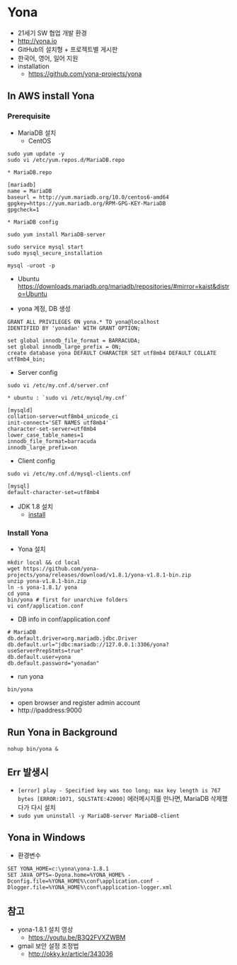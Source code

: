 # Yona
- 21세기 SW 협업 개발 환경
- http://yona.io
- GitHub의 설치형 + 프로젝트별 게시판
- 한국어, 영어, 일어 지원
- installation
  * https://github.com/yona-projects/yona

## In AWS install Yona

### Prerequisite
* MariaDB 설치
  * CentOS
```
sudo yum update -y
sudo vi /etc/yum.repos.d/MariaDB.repo
```

    * MariaDB.repo
```
[mariadb]
name = MariaDB
baseurl = http://yum.mariadb.org/10.0/centos6-amd64
gpgkey=https://yum.mariadb.org/RPM-GPG-KEY-MariaDB
gpgcheck=1
```

    * MariaDB config
```
sudo yum install MariaDB-server
```

```
sudo service mysql start
sudo mysql_secure_installation
```

```
mysql -uroot -p
```

  * Ubuntu https://downloads.mariadb.org/mariadb/repositories/#mirror=kaist&distro=Ubuntu


  * yona 계정, DB 생성

```
GRANT ALL PRIVILEGES ON yona.* TO yona@localhost
IDENTIFIED BY 'yonadan' WITH GRANT OPTION;

set global innodb_file_format = BARRACUDA;
set global innodb_large_prefix = ON;
create database yona DEFAULT CHARACTER SET utf8mb4 DEFAULT COLLATE utf8mb4_bin;
```

  * Server config
```
sudo vi /etc/my.cnf.d/server.cnf
```
    * ubuntu : `sudo vi /etc/mysql/my.cnf`

```
[mysqld]
collation-server=utf8mb4_unicode_ci
init-connect='SET NAMES utf8mb4'
character-set-server=utf8mb4
lower_case_table_names=1
innodb_file_format=barracuda
innodb_large_prefix=on
```

  * Client config
```
sudo vi /etc/my.cnf.d/mysql-clients.cnf
```

```
[mysql]
default-character-set=utf8mb4
```

* JDK 1.8 설치
  * [install](/mib/java)

### Install Yona
* Yona 설치

```
mkdir local && cd local
wget https://github.com/yona-projects/yona/releases/download/v1.8.1/yona-v1.8.1-bin.zip
unzip yona-v1.8.1-bin.zip
ln -s yona-1.8.1/ yona
cd yona
bin/yona # first for unarchive folders
vi conf/application.conf
```
  * DB info in conf/application.conf

```
# MariaDB
db.default.driver=org.mariadb.jdbc.Driver
db.default.url="jdbc:mariadb://127.0.0.1:3306/yona?useServerPrepStmts=true"
db.default.user=yona
db.default.password="yonadan"
```

  * run yona
```
bin/yona
```
* open browser and register admin account
* http://ipaddress:9000

## Run Yona in Background

```
nohup bin/yona &
```

## Err 발생시
* `[error] play - Specified key was too long; max key length is 767 bytes [ERROR:1071, SQLSTATE:42000]`
에러메시지를 만나면, MariaDB 삭제했다가 다시 설치
* `sudo yum uninstall -y MariaDB-server MariaDB-client`

## Yona in Windows
* 환경변수
```
SET YONA_HOME=c:\yona\yona-1.8.1
SET JAVA_OPTS=-Dyona.home=%YONA_HOME% -Dconfig.file=%YONA_HOME%\conf\application.conf -Dlogger.file=%YONA_HOME%\conf\application-logger.xml
```

## 참고
* yona-1.8.1 설치 영상
  * https://youtu.be/B3Q2FVXZWBM
* gmail 보안 설정 조정법
  * http://okky.kr/article/343036
